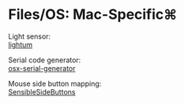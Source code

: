 # Files/OS: Mac-Specific⌘

Light sensor:  
[lightum](https://github.com/poliva/lightum)

Serial code generator:  
[osx-serial-generator](https://github.com/sickcodes/osx-serial-generator)

Mouse side button mapping:  
[SensibleSideButtons](https://sensible-side-buttons.archagon.net/)
